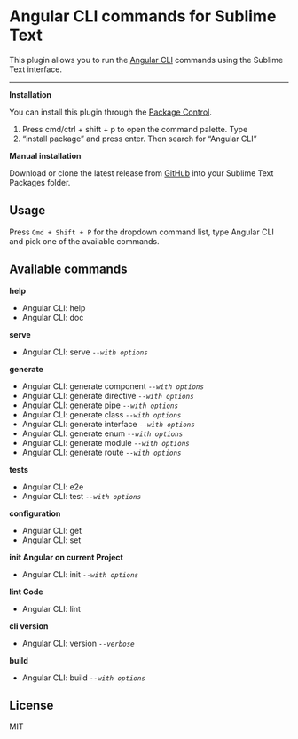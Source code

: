 Angular CLI commands for Sublime Text
===================

This plugin allows you to run the [Angular CLI](https://github.com/angular/angular-cli) commands using the Sublime Text interface.

----------

**Installation**

You can install this plugin through the [Package Control](https://packagecontrol.io/).

 1. Press cmd/ctrl + shift + p to open the command palette. Type
 2. “install package” and press enter. Then search for “Angular CLI”

**Manual installation**

Download or clone the latest release from [GitHub](https://github.com/4ern/angular-cli) into your Sublime Text Packages folder.

Usage
-------------
Press `Cmd + Shift + P` for the dropdown command list, type Angular CLI and pick one of the available commands.

Available commands
-------------

**help**

- Angular CLI: help
- Angular CLI: doc


**serve**

- Angular CLI: serve *`--with options`*

**generate** 

- Angular CLI: generate component *`--with options`*
- Angular CLI: generate directive *`--with options`*
- Angular CLI: generate pipe *`--with options`*
- Angular CLI: generate class *`--with options`*
- Angular CLI: generate interface *`--with options`*
- Angular CLI: generate enum *`--with options`*
- Angular CLI: generate module *`--with options`*
- Angular CLI: generate route *`--with options`*

**tests**

- Angular CLI: e2e
- Angular CLI: test *`--with options`*

**configuration**

- Angular CLI: get
- Angular CLI: set

**init Angular on current Project**

- Angular CLI: init *`--with options`*

**lint Code**

- Angular CLI: lint

**cli version**

- Angular CLI: version  *`--verbose`*

**build**

- Angular CLI: build  *`--with options`*


License
-------------
MIT
